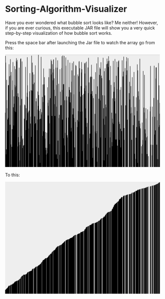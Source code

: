 # Sorting-Algorithm-Visualizer
Have you ever wondered what bubble sort looks like? Me neither! However, if you are ever curious, this executable JAR file will show you a very quick step-by-step visualization of how bubble sort works.

Press the space bar after launching the Jar file to watch the array go from this:

![UnsortedImage](Unsorted.png)

To this:

![SortedImage](Sorted.png)
